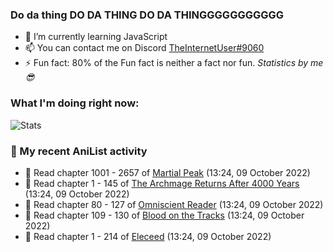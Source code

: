 ### Do da thing DO DA THING DO DA THINGGGGGGGGGGG

<!-- **TheInternetUser0/TheInternetUser0** is a ✨ _special_ ✨ repository because its `README.md` (this file) appears on your GitHub profile. -->


- 🌱 I’m currently learning JavaScript
- 📫 You can contact me on Discord [TheInternetUser#9060](https://discord.com/users/534117072796385300)
- ⚡ Fun fact: 80% of the Fun fact is neither a fact nor fun. _Statistics by me 😎_

### What I'm doing right now:
![Stats](https://discord.c99.nl/widget/theme-3/534117072796385300.png)

### 🌸 My recent AniList activity

<!-- ANILIST_ACTIVITY:start -->

-   📖 Read chapter 1001 - 2657 of [Martial Peak](https://anilist.co/manga/104494) (13:24, 09 October 2022)
-   📖 Read chapter 1 - 145 of [The Archmage Returns After 4000 Years](https://anilist.co/manga/118424) (13:24, 09 October 2022)
-   📖 Read chapter 80 - 127 of [Omniscient Reader](https://anilist.co/manga/119257) (13:24, 09 October 2022)
-   📖 Read chapter 109 - 130 of [Blood on the Tracks](https://anilist.co/manga/98397) (13:24, 09 October 2022)
-   📖 Read chapter 1 - 214 of [Eleceed](https://anilist.co/manga/106929) (13:24, 09 October 2022)

<!-- ANILIST_ACTIVITY:end -->
